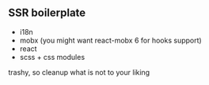 ## SSR boilerplate

- i18n
- mobx (you might want react-mobx 6 for hooks support)
- react
- scss + css modules

trashy, so cleanup what is not to your liking
